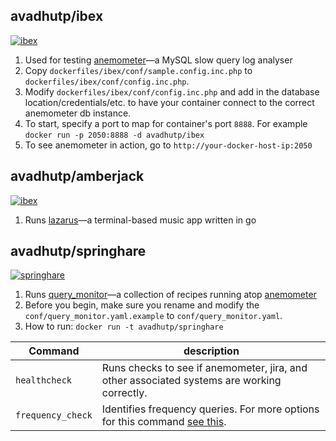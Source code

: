 ## avadhutp/ibex
[![ibex](http://dockeri.co/image/avadhutp/ibex)](https://hub.docker.com/r/avadhutp/ibex/)

1. Used for testing [anemometer](https://github.com/box/Anemometer)—a MySQL slow query log analyser
1. Copy `dockerfiles/ibex/conf/sample.config.inc.php` to `dockerfiles/ibex/conf/config.inc.php`.
1. Modify `dockerfiles/ibex/conf/config.inc.php` and add in the database location/credentials/etc. to have your container connect to the correct anemometer db instance.
1. To start, specify a port to map for container's port `8888`. For example `docker run -p 2050:8888 -d avadhutp/ibex`
1. To see anemometer in action, go to `http://your-docker-host-ip:2050`

## avadhutp/amberjack
[![ibex](http://dockeri.co/image/avadhutp/amberjack)](https://hub.docker.com/r/avadhutp/amberjack/)

1. Runs [lazarus](https://github.com/avadhutp/lazarus)—a terminal-based music app written in go 

## avadhutp/springhare
[![springhare](http://dockeri.co/image/avadhutp/springhare)](https://hub.docker.com/r/avadhutp/springhare/)

1. Runs [query_monitor](https://github.com/avadhutp/query_monitor)—a collection of recipes running atop [anemometer](https://github.com/box/anemometer)
1. Before you begin, make sure you rename and modify the `conf/query_monitor.yaml.example` to `conf/query_monitor.yaml`.
1. How to run: `docker run -t avadhutp/springhare`

| Command | description |
|---------|-------------|
| `healthcheck` | Runs checks to see if anemometer, jira, and other associated systems are working correctly. |
| `frequency_check` | Identifies frequency queries. For more options for this command [see this](https://github.com/avadhutp/query_monitor#frequency_check). |


